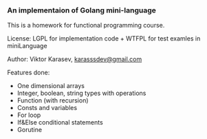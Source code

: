 ### An implementaion of Golang mini-language

This is a homework for functional programming course.

License: LGPL for implementation code + WTFPL for test examles in miniLanguage

Author: Viktor Karasev, karasssdev@gmail.com

Features done:

- One dimensional arrays
- Integer, boolean, string types with operations
- Function (with recursion) 
- Consts and variables
- For loop
- If&Else conditional statements
- Gorutine



